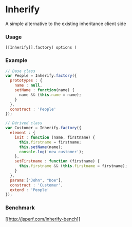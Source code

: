 # Inherify
A simple alternative to the existing inheritance client side

### Usage

`[[Inherify]].factory( options )`

### Example

```javascript
// Base class
var People = Inherify.factory({
  prototypes : {
    name : null,
    setName : function(name) {
      name && (this.name = name);
    }
  },
  construct : 'People'
});

// Dérived class
var Customer = Inherify.factory({
  element : {
    init : function (name, firstname) {
      this.firstname = firstname;
      this.setName(name);
      console.log('new customer');
    },
    setFirstname : function (firstname) {
      this.firstname && (this.firstname = firstname);
    }
  },
  params:["John", "Doe"],
  construct : 'Customer',
  extend : 'People'
});
```
### Benchmark

[[http://jsperf.com/inherify-bench]]
